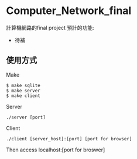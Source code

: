 # Computer_Network_final
計算機網路的final project
預計的功能:
* 待補
## 使用方式
Make
```
$ make sqlite
$ make server
$ make client
```
Server
```
./server [port]
```
Client
```
./client [server_host]:[port] [port for browser] 
```
Then access localhost:[port for broswer]
